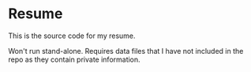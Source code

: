 Resume
===========

This is the source code for my resume.

Won't run stand-alone. Requires data files that I have not included in the repo as they contain private information.
